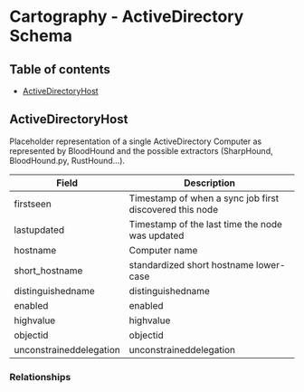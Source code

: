 # Cartography - ActiveDirectory Schema

<!-- START doctoc generated TOC please keep comment here to allow auto update -->
<!-- DON'T EDIT THIS SECTION, INSTEAD RE-RUN doctoc TO UPDATE -->
<!-- END doctoc generated TOC please keep comment here to allow auto update -->

## Table of contents

- [ActiveDirectoryHost](#activedirectoryhost)

## ActiveDirectoryHost

Placeholder representation of a single ActiveDirectory Computer as represented by BloodHound and the possible extractors (SharpHound, BloodHound.py, RustHound...).

| Field | Description |
|-------|--------------|
| firstseen| Timestamp of when a sync job first discovered this node  |
| lastupdated |  Timestamp of the last time the node was updated |
| hostname | Computer name |
| short_hostname | standardized short hostname lower-case |
| distinguishedname | distinguishedname |
| enabled | enabled |
| highvalue | highvalue |
| objectid | objectid |
| unconstraineddelegation | unconstraineddelegation |

### Relationships
